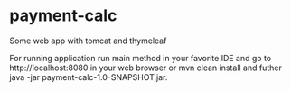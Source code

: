 # payment-calc
Some web app with tomcat and thymeleaf

For running application run main method in your favorite IDE and go to http://localhost:8080 in your web browser
or mvn clean install and futher java -jar payment-calc-1.0-SNAPSHOT.jar.